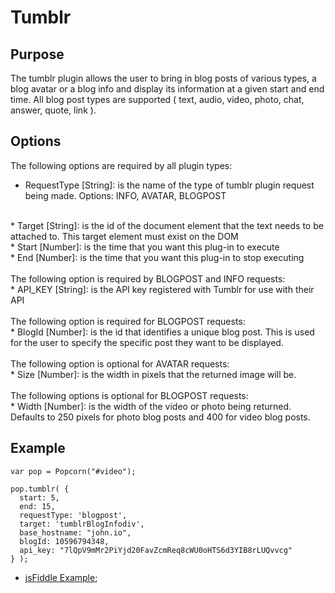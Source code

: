 # Tumblr #

## Purpose ##
The tumblr plugin allows the user to bring in blog posts of various types, a blog avatar or a blog info and display its information at a given start and end time. All blog post types are supported ( text, audio, video, photo, chat, answer, quote, link ).

## Options ##

The following options are required by all plugin types:
<br/>
* RequestType [String]: is the name of the type of tumblr plugin request being made. Options: INFO, AVATAR, BLOGPOST
<br/>
* Target [String]: is the id of the document element that the text needs to be attached to. This target element must exist on the DOM
<br/>
* Start [Number]: is the time that you want this plug-in to execute
<br/>
* End [Number]: is the time that you want this plug-in to stop executing
<br/>
<br/>
The following option is required by BLOGPOST and INFO requests:
<br/>
* API_KEY [String]: is the API key registered with Tumblr for use with their API
<br/>
<br/>
The following option is required for BLOGPOST requests:
<br/>
* BlogId [Number]: is the id that identifies a unique blog post. This is used for the user to specify the specific post they want to be displayed.
<br/>
<br/>
The following option is optional for AVATAR requests:
<br/>
* Size [Number]: is the width in pixels that the returned image will be. 
<br/>
<br/>
The following options is optional for BLOGPOST requests:
<br/>
* Width [Number]: is the width of the video or photo being returned. Defaults to 250 pixels for photo blog posts and 400 for video blog posts.  
 
## Example ##

    var pop = Popcorn("#video");
    
    pop.tumblr( {
      start: 5, 
      end: 15,
      requestType: 'blogpost',
      target: 'tumblrBlogInfodiv',
      base_hostname: "john.io",
      blogId: 10596794348,
      api_key: "7lQpV9mMr2PiYjd20FavZcmReq8cWU0oHTS6d3YIB8rLUQvvcg" 
    } );
    
* [jsFiddle Example](http://jsfiddle.net/UC6Px/15/);